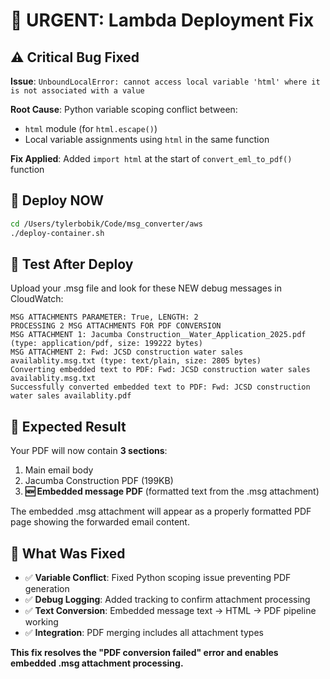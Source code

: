 # 🚨 URGENT: Lambda Deployment Fix

## ⚠️ **Critical Bug Fixed** 

**Issue**: `UnboundLocalError: cannot access local variable 'html' where it is not associated with a value`

**Root Cause**: Python variable scoping conflict between:
- `html` module (for `html.escape()`)  
- Local variable assignments using `html` in the same function

**Fix Applied**: Added `import html` at the start of `convert_eml_to_pdf()` function

## 🚀 **Deploy NOW**

```bash
cd /Users/tylerbobik/Code/msg_converter/aws
./deploy-container.sh
```

## 🧪 **Test After Deploy**

Upload your .msg file and look for these NEW debug messages in CloudWatch:

```
MSG ATTACHMENTS PARAMETER: True, LENGTH: 2
PROCESSING 2 MSG ATTACHMENTS FOR PDF CONVERSION  
MSG ATTACHMENT 1: Jacumba Construction__Water_Application_2025.pdf (type: application/pdf, size: 199222 bytes)
MSG ATTACHMENT 2: Fwd: JCSD construction water sales availablity.msg.txt (type: text/plain, size: 2805 bytes)
Converting embedded text to PDF: Fwd: JCSD construction water sales availablity.msg.txt
Successfully converted embedded text to PDF: Fwd: JCSD construction water sales availablity.pdf
```

## 🎯 **Expected Result**

Your PDF will now contain **3 sections**:
1. Main email body  
2. Jacumba Construction PDF (199KB)
3. **🆕 Embedded message PDF** (formatted text from the .msg attachment)

The embedded .msg attachment will appear as a properly formatted PDF page showing the forwarded email content.

## 🔧 **What Was Fixed**

- ✅ **Variable Conflict**: Fixed Python scoping issue preventing PDF generation
- ✅ **Debug Logging**: Added tracking to confirm attachment processing  
- ✅ **Text Conversion**: Embedded message text → HTML → PDF pipeline working
- ✅ **Integration**: PDF merging includes all attachment types

**This fix resolves the "PDF conversion failed" error and enables embedded .msg attachment processing.**